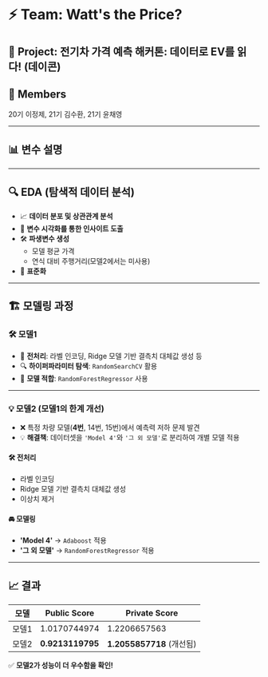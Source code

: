 # ⚡ Team: Watt's the Price?

## 🚗 Project: 전기차 가격 예측 해커톤: 데이터로 EV를 읽다! (데이콘)

## 👥 Members  
20기 이정제, 21기 김수환, 21기 윤채영 

---

## 📊 변수 설명  

---

## 🔍 EDA (탐색적 데이터 분석)  
- 📈 **데이터 분포 및 상관관계 분석**  
- 🎨 **변수 시각화를 통한 인사이트 도출**  
- 🛠 **파생변수 생성**  
  - 모델 평균 가격  
  - 연식 대비 주행거리(모델2에서는 미사용) 
- 📏 **표준화**  

---

## 🏗 모델링 과정  

### 🛠 모델1  
- 🔄 **전처리**: 라벨 인코딩, Ridge 모델 기반 결측치 대체값 생성 등 
- 🔍 **하이퍼파라미터 탐색**: `RandomSearchCV` 활용  
- 🌲 **모델 적합**: `RandomForestRegressor` 사용  

---

### 💡 모델2 (모델1의 한계 개선)  
- ❌ 특정 차량 모델(**4번**, 14번, 15번)에서 예측력 저하 문제 발견  
- 💡 **해결책**: 데이터셋을 `'Model 4'`와 `'그 외 모델'`로 분리하여 개별 모델 적용  

#### 🛠 전처리  
- 라벨 인코딩  
- Ridge 모델 기반 결측치 대체값 생성  
- 이상치 제거  

#### 🚘 모델링  
- **'Model 4'** → `Adaboost` 적용  
- **'그 외 모델'** → `RandomForestRegressor` 적용  

---

## 📈 결과  
| 모델 | Public Score | Private Score |
|------|-------------|--------------|
| 모델1 | 1.0170744974 | 1.2206657563 |
| 모델2 | **0.9213119795** | **1.2055857718** (개선됨) |

✅ **모델2가 성능이 더 우수함을 확인!**  
